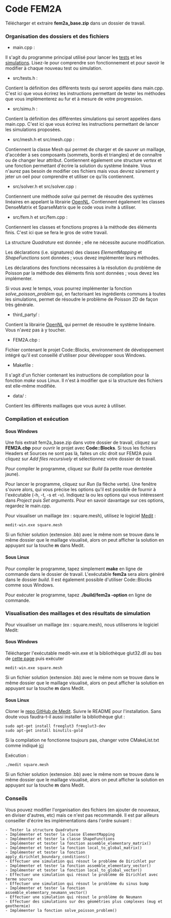 # Code FEM2A

Télécharger et extraire **fem2a_base.zip** dans un dossier de travail.

### Organisation des dossiers et des fichiers

- main.cpp :

Il s'agit du programme principal utilisé pour lancer les [tests](tests.md)
et les [simulations](simus.md). Lisez-le pour comprendre son fonctionnement
et pour savoir le modifier à chaque nouveau test ou simulation.

- src/tests.h :

Contient la définition des différents tests qui seront appelés dans main.cpp.
C'est ici que vous écrirez les instructions permettant de tester les méthodes
que vous implémenterez au fur et à mesure de votre progression.

- src/simu.h :

Contient la définition des différentes simulations qui seront appelées dans
main.cpp. C'est ici que vous écrirez les instructions permettant de lancer les
simulations proposées.

- src/mesh.h et src/mesh.cpp :

Contiennent la classe Mesh qui permet de charger et de sauver un maillage,
d'accéder à ses composants (sommets, bords et triangles) et de connaître ou de
changer leur attribut. Contiennent également une structure *vertex* et une
fonction permettant d'écrire la solution du système linéaire. Vous n'aurez pas
besoin de modifier ces fichiers mais vous devrez sûrement y jeter un oeil pour
comprendre et utiliser ce qu'ils contiennent.

- src/solver.h et src/solver.cpp :

Contiennent une méthode *solve* qui permet de résoudre des systèmes linéaires
en appelant la librairie
[OpenNL](http://alice.loria.fr/index.php/software/4-library/23-opennl.html).
Contiennent également les classes DenseMatrix et SparseMatrix que le code vous
invite à utiliser.

- src/fem.h et src/fem.cpp :

Contiennent les classes et fonctions propres à la méthode des éléments finis.
C'est ici que se fera le gros de votre travail.

La structure *Quadrature* est donnée ; elle ne nécessite aucune modification.

Les déclarations (i.e. signatures) des classes *ElementMapping* et
*ShapeFunctions* sont données ; vous devez implémenter leurs méthodes.

Les déclarations des fonctions nécessaires à la résolution du problème de
Poisson par la méthode des éléments finis sont données ; vous devez les
implémenter.

Si vous avez le temps, vous pourrez implémenter la fonction
*solve_poisson_problem* qui, en factorisant les ingrédients communs à toutes
les simulations, permet de résoudre le problème de Poisson 2D de façon très
générale.

- third_party/ :

Contient la librairie
[OpenNL](http://alice.loria.fr/index.php/software/4-library/23-opennl.html)
qui permet de résoudre le système linéaire. Vous n'avez pas à y toucher.

- FEM2A.cbp :

Fichier contenant le projet Code::Blocks, environnement de développement
intégré qu'il est conseillé d'utiliser pour développer sous Windows.

- Makefile :

Il s'agit d'un fichier contenant les instructions de compilation pour la
fonction *make* sous Linux. Il n'est à modifier que si la structure des
fichiers est elle-même modifiée.

- data/ :

Contient les différents maillages que vous aurez à utiliser.

### Compilation et exécution

#### Sous Windows

Une fois extrait fem2a_base.zip dans votre dossier de travail, cliquez sur
**FEM2A.cbp** pour ouvrir le projet avec **Code::Blocks**. Si tous les fichiers
Headers et Sources ne sont pas là, faites un clic droit sur FEM2A puis cliquez
sur *Add files recursively* et sélectionnez votre dossier de travail.

Pour compiler le programme, cliquez sur *Build* (la petite roue dentelée jaune).

Pour lancer le programme, cliquez sur *Run* (la flèche verte). Une fenêtre s'ouvre alors, qui vous précise les options qu'il est possible de fournir à l'exécutable (-h, -t, -s et -v). Indiquez la ou les options qui vous intéressent dans *Project* puis *Set arguments*. Pour en savoir davantage sur ces options, regardez le main.cpp.

<!--
Pour lancer le programme, ouvrez un terminal (*cmd.exe* dans la barre d'adresse
de l'explorateur de fichier) et appelez votre exécutable :
```
cd C:\fem2a_base
..\bin\Debug\fem2a.exe -h

```
-->

Pour visualiser un maillage (ex : square.mesh), utilisez le logiciel
[Medit](https://www.ljll.math.upmc.fr/frey/software.html) :
```
medit-win.exe square.mesh

```
Si un fichier solution (extension .bb) avec le même nom se trouve dans le même
dossier que le maillage visualisé, alors on peut afficher la solution en
appuyant sur la touche **m** dans Medit.

#### Sous Linux

Pour compiler le programme, tapez simplement **make** en ligne de commande dans
le dossier de travail. L'exécutable **fem2a** sera alors généré dans le dossier
*build*. Il est également possible d'utiliser Code::Blocks comme sous Windows.

Pour exécuter le programme, tapez **./build/fem2a -option** en ligne de
commande.

### Visualisation des maillages et des résultats de simulation

Pour visualiser un maillage (ex : square.mesh), nous utiliserons le logiciel Medit:

#### Sous Windows

Télécharger l'exécutable medit-win.exe et la bibliothèque glut32.dll au bas de [cette page](https://www.ljll.math.upmc.fr/frey/software.html) puis exécuter
```
medit-win.exe square.mesh

```
Si un fichier solution (extension .bb) avec le même nom se trouve dans le même
dossier que le maillage visualisé, alors on peut afficher la solution en
appuyant sur la touche **m** dans Medit.

#### Sous Linux

Cloner le [repo GitHub de Medit](https://github.com/ISCDtoolbox/Medit). Suivre le README pour l'installation. Sans doute vous faudra-t-il aussi installer la bibliothèque glut :
```
sudo apt-get install freeglut3 freeglut3-dev
sudo apt-get install binutils-gold
```
Si la compilation ne fonctionne toujours pas, changer votre CMakeList.txt comme indiqué [ici](https://github.com/ISCDtoolbox/Medit/issues/5)

Exécution :
```
./medit square.mesh

```
Si un fichier solution (extension .bb) avec le même nom se trouve dans le même
dossier que le maillage visualisé, alors on peut afficher la solution en
appuyant sur la touche **m** dans Medit.

### Conseils

Vous pouvez modifier l'organisation des fichiers (en ajouter de nouveaux, en diviser 
d'autres, etc) mais ce n'est pas recommandé. Il est par ailleurs conseiller d'écrire les implémentations dans l'ordre suivant :

```
- Tester la structure Quadrature
- Implémenter et tester la classe ElementMapping
- Implémenter et tester la classe ShapeFunctions
- Implémenter et tester la fonction assemble_elementary_matrix()
- Implémenter et tester la fonction local_to_global_matrix()
- Implémenter et tester la fonction apply_dirichlet_boundary_conditions()
- Effectuer une simulation qui résout le problème de Dirichlet pur
- Implémenter et tester la fonction assemble_elementary_vector()
- Implémenter et tester la fonction local_to_global_vector()
- Effectuer une simulation qui résout le problème de Dirichlet avec terme source
- Effectuer une simulation qui résout le problème du sinus bump
- Implémenter et tester la fonction assemble_elementary_neumann_vector()
- Effectuer une simulation qui résout le problème de Neumann
- Effectuer des simulations sur des géométries plus complexes (mug et geothermie)
- Implémenter la fonction solve_poisson_problem()

```

